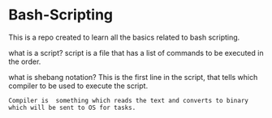 # Bash-Scripting

This is a repo created to learn all the basics related to bash scripting.

what is a script?
   script is a file that has a list of commands to be executed in the order.

what is shebang notation?
    This is the first line in the script, that tells which compiler to be used to execute the script.


    Compiler is  something which reads the text and converts to binary which will be sent to OS for tasks.